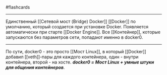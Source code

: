 #flashcards 
***
Единственный [[Сетевой мост (Bridge) Docker]] [[Docker]] по умолчанию, который создается при установке Docker. Появляется автоматически при старте [[Docker Engine]]. 
Все [[Контейнер]], которые запускаются без параметров сети, попадают именно в docker0.
***
По сути, docker0 - это просто [[Мост Linux]], в который [[Docker]] добавил [[veth]]-пары для каждого контейнера, один - внутри контейнера, второй - на хосте.
***docker0 = Мост Linux + умные штуки для общения контейнеров***.